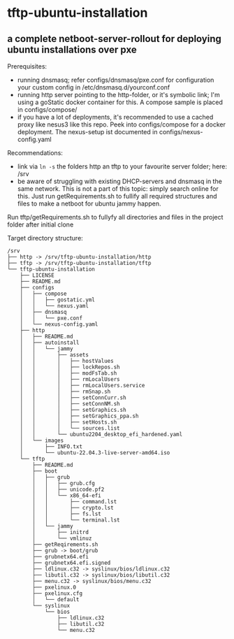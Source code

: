 # tftp-ubuntu-installation

## a complete netboot-server-rollout for deploying ubuntu installations over pxe

Prerequisites:
- running dnsmasq; refer configs/dnsmasq/pxe.conf for configuration your custom config in /etc/dnsmasq.d/yourconf.conf
- running http server pointing to the http-folder, or it's symbolic link; I'm using a goStatic docker container for this. A compose sample is placed in configs/compose/
- if you have a lot of deployments, it's recommended to use a cached proxy like nesus3 like this repo. Peek into configs/compose for a docker deployment. The nexus-setup ist documented in  configs/nexus-config.yaml

Recommendations:
- link via `ln -s` the folders http an tftp to your favourite server folder; here: /srv
- be aware of struggling with existing DHCP-servers and dnsmasq in the same network. This is not a part of this topic: simply search online for this. 
Just run getRequirements.sh to fullify all required structures and files to make a netboot for ubuntu jammy happen.

Run tftp/getRequirements.sh to fullyfy all directories and files in the project folder after initial clone

Target directory structure: 

```
/srv
├── http -> /srv/tftp-ubuntu-installation/http
├── tftp -> /srv/tftp-ubuntu-installation/tftp
└── tftp-ubuntu-installation
    ├── LICENSE
    ├── README.md
    ├── configs
    │   ├── compose
    │   │   ├── gostatic.yml
    │   │   └── nexus.yaml
    │   ├── dnsmasq
    │   │   └── pxe.conf
    │   └── nexus-config.yaml
    ├── http
    │   ├── README.md
    │   ├── autoinstall
    │   │   └── jammy
    │   │       ├── assets
    │   │       │   ├── hostValues
    │   │       │   ├── lockRepos.sh
    │   │       │   ├── modFsTab.sh
    │   │       │   ├── rmLocalUsers
    │   │       │   ├── rmLocalUsers.service
    │   │       │   ├── rmSnap.sh
    │   │       │   ├── setConnCurr.sh
    │   │       │   ├── setConnNM.sh
    │   │       │   ├── setGraphics.sh
    │   │       │   ├── setGraphics_ppa.sh
    │   │       │   ├── setHosts.sh
    │   │       │   └── sources.list
    │   │       └── ubuntu2204_desktop_efi_hardened.yaml
    │   └── images
    │       ├── INFO.txt
    │       └── ubuntu-22.04.3-live-server-amd64.iso
    └── tftp
        ├── README.md
        ├── boot
        │   ├── grub
        │   │   ├── grub.cfg
        │   │   ├── unicode.pf2
        │   │   └── x86_64-efi
        │   │       ├── command.lst
        │   │       ├── crypto.lst
        │   │       ├── fs.lst
        │   │       └── terminal.lst
        │   └── jammy
        │       ├── initrd
        │       └── vmlinuz
        ├── getReqirements.sh
        ├── grub -> boot/grub
        ├── grubnetx64.efi
        ├── grubnetx64.efi.signed
        ├── ldlinux.c32 -> syslinux/bios/ldlinux.c32
        ├── libutil.c32 -> syslinux/bios/libutil.c32
        ├── menu.c32 -> syslinux/bios/menu.c32
        ├── pxelinux.0
        ├── pxelinux.cfg
        │   └── default
        └── syslinux
            └── bios
                ├── ldlinux.c32
                ├── libutil.c32
                └── menu.c32
```
